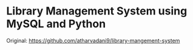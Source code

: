 # Library Management System using MySQL and Python
Original: https://github.com/atharvadani9/library-mangement-system
